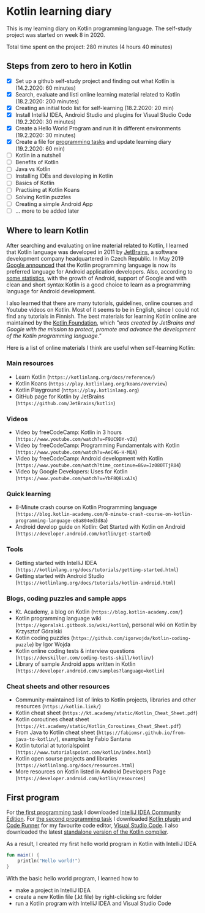 # Kotlin learning diary

This is my learning diary on Kotlin programming language. The self-study project was started on week 8 in 2020.

Total time spent on the project: 280 minutes (4 hours 40 minutes)

## Steps from zero to hero in Kotlin

- [x] Set up a github self-study project and finding out what Kotlin is (14.2.2020: 60 minutes)
- [x] Search, evaluate and listi online learning material related to Kotlin (18.2.2020: 200 minutes)
- [x] Creating an initial todo list for self-learning (18.2.2020: 20 min)
- [x] Install IntelliJ IDEA, Android Studio and plugins for Visual Studio Code (19.2.2020: 30 minutes)
- [x] Create a Hello World Program and run it in different environments (19.2.2020: 30 minutes)
- [x] Create a file for [programming tasks](programming-tasks.md) and update learning diary (19.2.2020: 60 min)
- [ ] Kotlin in a nutshell
- [ ] Benefits of Kotlin
- [ ] Java vs Kotlin
- [ ] Installing IDEs and developing in Kotlin
- [ ] Basics of Kotlin
- [ ] Practising at Kotlin Koans
- [ ] Solving Kotlin puzzles
- [ ] Creating a simple Android App
- [ ] ... more to be added later

## Where to learn Kotlin

After searching and evaluating online material related to Kotlin, I learned that Kotlin language was developed in 2011 by [JetBrains](https://www.jetbrains.com/), a software development company headquartered in Czech Republic. In May 2019 [Google announced](https://techcrunch.com/2019/05/07/kotlin-is-now-googles-preferred-language-for-android-app-development/) that the Kotlin programming language is now its preferred language for Android application developers. Also, according to [some statistics](http://codinginfinite.com/top-programming-languages-2020-stats-surveys), with the growth of Android, support of Google and with clean and short syntax Kotlin is a good choice to learn as a programming language for Android development.

I also learned that there are many tutorials, guidelines, online courses and Youtube videos on Kotlin. Most of it seems to be in English, since I could not find any tutorials in Finnish. The best materials for learning Kotlin online are maintained by the [Kotlin Foundation](https://kotlinlang.org/foundation/kotlin-foundation.html), which *"was created by JetBrains and Google with the mission to protect, promote and advance the development of the Kotlin programming language."*

Here is a list of online materials I think are useful when self-learning Kotlin:

### Main resources

- Learn Kotlin (`https://kotlinlang.org/docs/reference/`)
- Kotlin Koans (`https://play.kotlinlang.org/koans/overview`)
- Kotlin Playground (`https://play.kotlinlang.org`)
- GitHub page for Kotlin by JetBrains (`https://github.com/JetBrains/kotlin`)

### Videos

- Video by freeCodeCamp: Kotlin in 3 hours (`https://www.youtube.com/watch?v=F9UC9DY-vIU`)
- Video by freeCodeCamp: Programming Fundamentals with Kotlin (`https://www.youtube.com/watch?v=AeC4G-H-MQA`)
- Video by freeCodeCamp: Android development with Kotlin (`https://www.youtube.com/watch?time_continue=8&v=Iz08OTTjR04`)
- Video by Google Developers: Uses for Kotlin (`https://www.youtube.com/watch?v=YbF8Q8LxAJs`)

### Quick learning

- 8-Minute crash course on Kotlin Programming language (`https://blog.kotlin-academy.com/8-minute-crash-course-on-kotlin-programming-language-e8a804ed3d8a`)
- Android develop guide on Kotlin: Get Started with Kotlin on Android (`https://developer.android.com/kotlin/get-started`)

### Tools

- Getting started with IntelliJ IDEA (`https://kotlinlang.org/docs/tutorials/getting-started.html`)
- Getting started with Android Studio (`https://kotlinlang.org/docs/tutorials/kotlin-android.html`)

### Blogs, coding puzzles and sample apps

- Kt. Academy, a blog on Kotlin (`https://blog.kotlin-academy.com/`)
- Kotlin programming language wiki (`https://kgoralski.gitbook.io/wiki/kotlin`), personal wiki on Kotlin by Krzysztof Góralski
- Kotlin coding puzzles (`https://github.com/igorwojda/kotlin-coding-puzzle`) by Igor Wojda
- Kotlin online coding tests & interview questions (`https://devskiller.com/coding-tests-skill/kotlin/`)
- Library of sample Android apps written in Kotlin (`https://developer.android.com/samples?language=kotlin`)

### Cheat sheets and other resources

- Community-maintained list of links to Kotlin projects, libraries and other resources (`https://kotlin.link/`)
- Kotlin cheat sheet (`https://kt.academy/static/Kotlin_Cheat_Sheet.pdf`)
- Kotlin coroutines cheat sheet (`https://kt.academy/static/Kotlin_Coroutines_Cheat_Sheet.pdf`)
- From Java to Kotlin cheat sheet (`https://fabiomsr.github.io/from-java-to-kotlin/`), examples by Fabio Santana
- Kotlin tutorial at tutorialspoint (`https://www.tutorialspoint.com/kotlin/index.html`)
- Kotlin open sourse projects and libraries (`https://kotlinlang.org/docs/resources.html`)
- More resources on Kotlin listed in Android Developers Page (`https://developer.android.com/kotlin/resources`)

## First program

For [the first programming task](programming-tasks.md#task-1) I downloaded [IntelliJ IDEA Community Edition](https://www.jetbrains.com/idea/). For [the second programming task](programming-tasks.md#task-2) I downloaded [Kotlin plugin](https://marketplace.visualstudio.com/items?itemName=mathiasfrohlich.Kotlin) and [Code Runner](https://marketplace.visualstudio.com/items?itemName=formulahendry.code-runner) for my favourite code editor, [Visual Studio Code](https://code.visualstudio.com/). I also downloaded the latest [standalone version of the Kotlin complier](https://github.com/JetBrains/kotlin/releases/tag/v1.3.61).

As a result, I created my first hello world program in Kotlin with IntelliJ IDEA

```kotlin
fun main() {
    println("Hello world!")
}
```

With the basic hello world program, I learned how to

- make a project in IntelliJ IDEA
- create a new Kotlin file (.kt file) by right-clicking src folder
- run a Kotlin program with IntelliJ IDEA and Visual Studio Code
